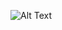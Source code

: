 ![Alt Text](https://media.tenor.com/qc8QHhSMfngAAAAd/bepalzo-monkey.gif)

<!---
ruan-molinari/ruan-molinari is a ✨ special ✨ repository because its `README.md` (this file) appears on your GitHub profile.
You can click the Preview link to take a look at your changes.
--->
